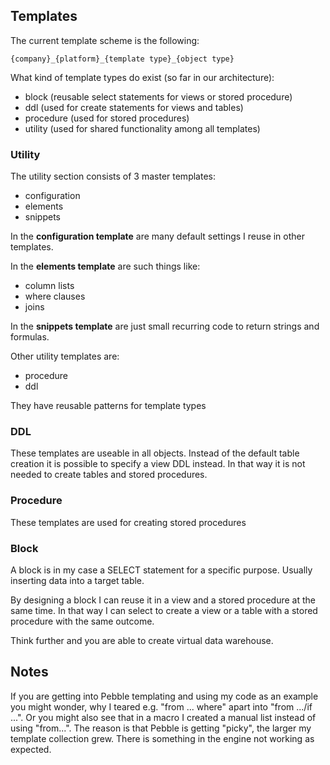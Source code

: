 ## Templates

The current template scheme is the following:
```
{company}_{platform}_{template type}_{object type}
```

What kind of template types do exist (so far in our architecture):
* block (reusable select statements for views or stored procedure)
* ddl (used for create statements for views and tables)
* procedure (used for stored procedures)
* utility (used for shared functionality among all templates)

### Utility

The utility section consists of 3 master templates:
* configuration
* elements
* snippets

In the **configuration template** are many default settings I reuse in other templates.

In the **elements template** are such things like:
* column lists
* where clauses
* joins

In the **snippets template** are just small recurring code to return strings and formulas.

Other utility templates are:
* procedure
* ddl

They have reusable patterns for template types

### DDL

These templates are useable in all objects. Instead of the default table creation it is possible to specify a view DDL instead. In that way it is not needed to create tables and stored procedures.

### Procedure

These templates are used for creating stored procedures

### Block

A block is in my case a SELECT statement for a specific purpose. Usually inserting data into a target table.

By designing a block I can reuse it in a view and a stored procedure at the same time. In that way I can select to create a view or a table with a stored procedure with the same outcome.

Think further and you are able to create virtual data warehouse.

## Notes

If you are getting into Pebble templating and using my code as an example you might wonder, why I teared e.g. "from ... where" apart into "from .../if ...". Or you might also see that in a macro I created a manual list instead of using "from...". The reason is that Pebble is getting "picky", the larger my template collection grew. There is something in the engine not working as expected.

